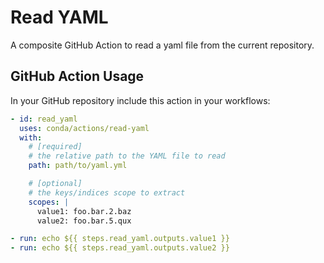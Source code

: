 # Read YAML

A composite GitHub Action to read a yaml file from the current repository.

## GitHub Action Usage

In your GitHub repository include this action in your workflows:

```yaml
- id: read_yaml
  uses: conda/actions/read-yaml
  with:
    # [required]
    # the relative path to the YAML file to read
    path: path/to/yaml.yml

    # [optional]
    # the keys/indices scope to extract
    scopes: |
      value1: foo.bar.2.baz
      value2: foo.bar.5.qux

- run: echo ${{ steps.read_yaml.outputs.value1 }}
- run: echo ${{ steps.read_yaml.outputs.value2 }}
```
